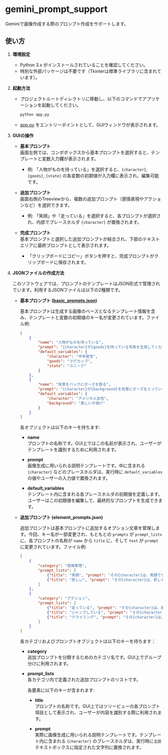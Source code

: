 # gemini_prompt_support
Geminiで画像作成する際のプロンプト作成をサポートします。

## 使い方

1. **環境設定**  
   - Python 3.x がインストールされていることを確認してください。  
   - 特別な外部パッケージは不要です（Tkinterは標準ライブラリに含まれています）。

2. **起動方法**  
   - プロジェクトルートディレクトリに移動し、以下のコマンドでアプリケーションを起動してください。  
     ```sh
     python app.py
     ```  
   - [app.py](app.py) をエントリーポイントとして、GUIウィンドウが表示されます。

3. **GUIの操作**  
   - **基本プロンプト**  
     画面左側では、コンボボックスから基本プロンプトを選択すると、テンプレートと変数入力欄が表示されます。  
     - 例: 「人物がものを持っている」を選択すると、`{character}`, `{goods}`, `{state}` の各変数の初期値が入力欄に表示され、編集可能です。

   - **追加プロンプト**  
     画面右側のTreeviewから、複数の追加プロンプト（感情表現やアクションなど）を選択できます。  
     - 例: 「笑顔」や「走っている」を選択すると、各プロンプトが選択され、内部でプレースホルダ `{character}` が置換されます。

   - **完成プロンプト**  
     基本プロンプトと選択した追加プロンプトが結合され、下部のテキストエリアに最終プロンプトとして表示されます。  
     - 「クリップボードにコピー」ボタンを押すと、完成プロンプトがクリップボードに保存されます。

4. **JSONファイルの作成方法**  

   このソフトウェアでは、プロンプトのテンプレートはJSON形式で管理されています。利用するJSONファイルは以下の2種類です。

   - **基本プロンプト ([basic_prompts.json](basic_prompts.json))**

     基本プロンプトは生成する画像のベースとなるテンプレート情報を含み、テンプレートと変数の初期値のキー名が変更されています。ファイル例:

     ```json
     [
         {
             "name": "人物がものを持っている",
             "prompt": "{character}が{goods}を持っている写真を生成してください。\n{goods}は、{state}です。",
             "default_variables": {
                 "character": "中年男性",
                 "goods": "マグカップ",
                 "state": "ユニーク"
             }
         },
         {
             "name": "背景をバックにポーズを取る",
             "prompt": "{character}が{background}を背景にポーズをとっている写真を生成してください。",
             "default_variables": {
                 "character": "アメリカ人女性",
                 "background": "美しい夕焼け"
             }
         }
     ]
     ```

     各オブジェクトは以下のキーを持ちます:

     - **name**  
       プロンプトの名称です。GUI上ではこの名前が表示され、ユーザーがテンプレートを識別するために利用されます。

     - **prompt**  
       画像生成に用いられる説明テンプレートです。中に含まれる `{character}` などのプレースホルダは、実行時に `default_variables` の値やユーザーの入力値で置換されます。

     - **default_variables**  
       テンプレート内に含まれる各プレースホルダの初期値を定義します。ユーザーはこの初期値を編集して、最終的なプロンプトを生成できます。

   - **追加プロンプト (element_prompts.json)**

     追加プロンプトは基本プロンプトに追加するオプション文章を管理します。今回、キー名が一部変更され、もともとの `prompts` が `prompt_lists` に、各プロンプトの名称が `name` から `title` に、そして `text` が `prompt` に変更されています。ファイル例:

     ```json
     [
         {
             "category": "感情表現",
             "prompt_lists": [
                 {"title": "笑顔", "prompt": "その{character}は、笑顔です。"},
                 {"title": "悲しい", "prompt": "その{character}は、悲しそうです。"}
             ]
         },
         {
             "category": "アクション",
             "prompt_lists": [
                 {"title": "走っている", "prompt": "その{character}は、素早く走っている。"},
                 {"title": "ジャンプしている", "prompt": "その{character}は、ジャンプしています。"},
                 {"title": "クライミング", "prompt": "その{character}は、壁を登っています。"}
             ]
         }
     ]
     ```

     各カテゴリおよびプロンプトオブジェクトは以下のキーを持ちます：

     - **category**  
       追加プロンプトを分類するためのカテゴリ名です。GUI上でグループ分けに利用されます。

     - **prompt_lists**  
       各カテゴリ内で定義された追加プロンプトのリストです。

       各要素に以下のキーが含まれます:
     
       - **title**  
         プロンプトの名称です。GUI上ではツリービューの各プロンプト項目として表示され、ユーザーが内容を識別する際に利用されます。

       - **prompt**  
         実際に画像生成に用いられる説明テンプレートです。テンプレート内に含まれる `{character}` のプレースホルダは、実行時に`主語`テキストボックスに指定された文字列に置換されます。

